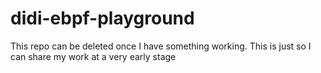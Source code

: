 # didi-ebpf-playground
This repo can be deleted once I have something working. This is just so I can share my work at a very early stage

